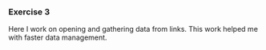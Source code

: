 ### Exercise 3
Here I work on opening and gathering data from links. This work helped me with faster data management.
